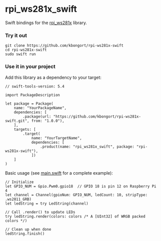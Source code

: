 # rpi_ws281x_swift

Swift bindings for the [rpi_ws281x](https://github.com/jgarff/rpi_ws281x) library.

### Try it out
```
git clone https://github.com/kbongort/rpi-ws281x-swift
cd rpi-ws281x-swift
sudo swift run
```

### Use it in your project

Add this library as a dependency to your target:
```
// swift-tools-version: 5.4

import PackageDescription

let package = Package(
    name: "YourPackageName",
    dependencies: [
        .package(url: "https://github.com/kbongort/rpi-ws281x-swift.git", from: "1.0.0"),
    ],
    targets: [
        .target(
            name: "YourTargetName",
            dependencies: [
                .product(name: "rpi_ws281x_swift", package: "rpi-ws281x-swift"),
            ])
    ]
)
```

Basic usage (see [main.swift](https://github.com/kbongort/rpi-ws281x-swift/blob/main/Sources/Demo/main.swift) for a complete example):
```
// Initialize
let GPIO_NUM = Gpio.Pwm0.gpio18  // GPIO 18 is pin 12 on Raspberry Pi 4
let channel = Channel(gpioNum: GPIO_NUM, ledCount: 10, stripType: .ws2811_GRB)
let ledString = try LedString(channel)

// Call .render() to update LEDs
try ledString.render(colors: colors /* A [UInt32] of WRGB packed colors */)

// Clean up when done
ledString.finish()

```
